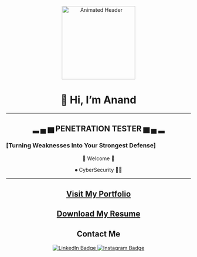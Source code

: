 <div id="header" align="center">
  <img src="https://media.giphy.com/media/JpGRoqJXTqv4f1mrJb/giphy.gif?cid=790b7611fu1uhqdtchztc3tldrx3qx777d88cmxt3f1lslrt&ep=v1_gifs_search&rid=giphy.gif&ct=g" width="200" height="200" alt="Animated Header"/>
</div>

<h1 align="center">👋 Hi, I’m Anand</h1>

<hr>


<h2 align="center">▂ ▄ ▅ <strong>PENETRATION TESTER</strong> ▅ ▄ ▂</h2>

<p align="center"><h3>[Turning Weaknesses Into Your Strongest Defense]</h3></p>

<p align="center">👑 Welcome 👑</p>
<p align="center">⏺ CyberSecurity 👩‍💻</p>

<hr>

<h2 align="center">
  <a href="https://anand7758.github.io/" target="_blank">Visit My Portfolio</a>
</h2>

<h2 align="center">
  <a href="https://drive.google.com/file/d/1RXeNG2UQjKuyWg6_8bQgH0qspg-w3t3U/view?usp=sharing" target="_blank">Download My Resume</a>
</h2>

<h2 align="center">Contact Me</h2>

<div align="center" id="badges">
  <a href="https://www.linkedin.com/in/anand-jogawade/" target="_blank">
    <img src="https://img.shields.io/badge/LinkedIn-blue?style=for-the-badge&logo=linkedin&logoColor=white" alt="LinkedIn Badge"/>
  </a>
  <a href="https://www.instagram.com/x_._anand_._x/?hl=en" target="_blank">
    <img src="https://img.shields.io/badge/Instagram-E4405F?style=for-the-badge&logo=instagram&logoColor=white" alt="Instagram Badge"/>
  </a>
</div>

<!--
Harsh7758/Harsh7758 is a ✨ special ✨ repository because its `README.md` (this file) appears on your GitHub profile.
You can click the Preview link to take a look at your changes.
-->
